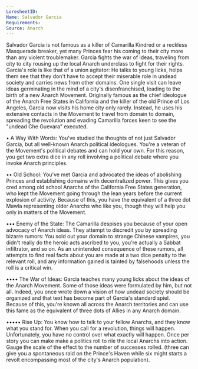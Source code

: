 ```yaml
---
LoresheetID: 
Name: Salvador Garcia
Requirements:
Source: Anarch
---
```

Salvador Garcia is not famous as a killer of Camarilla Kindred or a reckless Masquerade breaker, yet many Princes fear his coming to their city more than any violent troublemaker. Garcia fights the war of ideas, traveling from city to city rousing up the local Anarch underclass to fight for their rights.   Garcia's role is like that of a union agitator: He talks to young licks, helps them see that they don't have to accept their miserable role in undead society and carries news from other domains. One single visit can leave ideas germinating in the mind of a city's disenfranchised, leading to the birth of a new Anarch Movement.   Originally famous as the chief ideologue of the Anarch Free States in California and the killer of the old Prince of Los Angeles, Garcia now visits his home city only rarely. Instead, he uses his extensive contacts in the Movement to travel from domain to domain, spreading the revolution and evading Camarilla forces keen to see the "undead Che Guevara" executed.   

• A Way With Words: You've studied the thoughts of not just Salvador Garcia, but all well-known Anarch political ideologues. You're a veteran of the Movement's political debates and can hold your own. For this reason, you get two extra dice in any roll involving a political debate where you invoke Anarch principles.  

•• Old School: You've met Garcia and advocated the ideas of abolishing Princes and establishing domains with decentralized power. This gives you cred among old school Anarchs of the California Free States generation, who kept the Movement going through the lean years before the current explosion of activity. Because of this, you have the equivalent of a three dot Mawla representing older Anarchs who like you, though they will help you only in matters of the Movement.  

••• Enemy of the State: The Camarilla despises you because of your open advocacy of Anarch ideas. They attempt to discredit you by spreading bizarre rumors: You sold out your domain to strange Chinese vampires, you didn't really do the heroic acts ascribed to you, you're actually a Sabbat infiltrator, and so on. As an unintended consequence of these rumors, all attempts to find real facts about you are made at a two dice penalty to the relevant roll, and any information gained is tainted by falsehoods unless the roll is a critical win.   

•••• The War of Ideas: Garcia teaches many young licks about the ideas of the Anarch Movement. Some of those ideas were formulated by him, but not all. Indeed, you once wrote down a vision of how undead society should be organized and that text has become part of Garcia's standard spiel. Because of this, you're known all across the Anarch territories and can use this fame as the equivalent of three dots of Allies in any Anarch domain.   

••••• Rise Up: You know how to talk to your fellow Anarchs, and they know what you stand for. When  you call for a revolution, things will happen. Unfortunately, you have no control over what exactly will happen. Once per story you can make make a politics roll to rile the local Anarchs into action. Gauge the scale of the effect to the number of successes rolled. (three can give you a spontaneous raid on the Prince's Haven while six might starts a revolt encompassing most of the city's Anarch population).